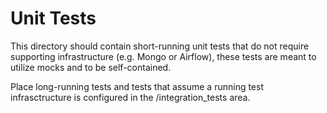 # Unit Tests
This directory should contain short-running unit tests that do not require supporting infrastructure (e.g. Mongo or Airflow),
these tests are meant to utilize mocks and to be self-contained.

Place long-running tests and tests that assume a running test infrasctructure is configured in the /integration_tests
area.
